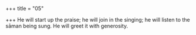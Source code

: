 +++
title = "05"

+++
He will start up the praise; he will join in the singing; he will listen to the  sāman being sung.
He will greet it with generosity.